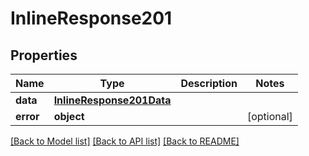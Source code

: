 # InlineResponse201

## Properties
Name | Type | Description | Notes
------------ | ------------- | ------------- | -------------
**data** | [**InlineResponse201Data**](InlineResponse201Data.md) |  | 
**error** | **object** |  | [optional] 

[[Back to Model list]](../README.md#documentation-for-models) [[Back to API list]](../README.md#documentation-for-api-endpoints) [[Back to README]](../README.md)


